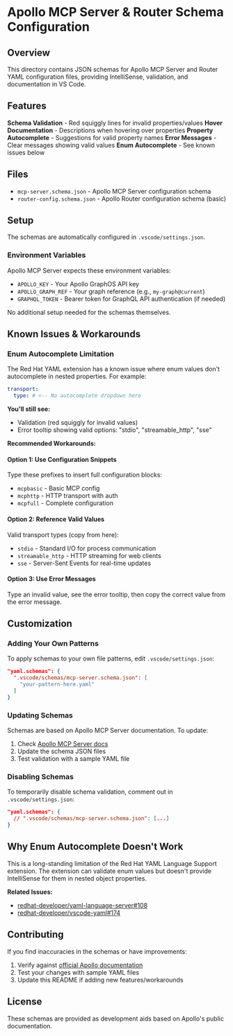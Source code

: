 # Apollo MCP Server & Router Schema Configuration

## Overview
This directory contains JSON schemas for Apollo MCP Server and Router YAML configuration files, providing IntelliSense, validation, and documentation in VS Code.

## Features
**Schema Validation** - Red squiggly lines for invalid properties/values
**Hover Documentation** - Descriptions when hovering over properties
**Property Autocomplete** - Suggestions for valid property names
**Error Messages** - Clear messages showing valid values
**Enum Autocomplete** - See known issues below

## Files
- `mcp-server.schema.json` - Apollo MCP Server configuration schema
- `router-config.schema.json` - Apollo Router configuration schema (basic)

## Setup
The schemas are automatically configured in `.vscode/settings.json`.

### Environment Variables
Apollo MCP Server expects these environment variables:
- `APOLLO_KEY` - Your Apollo GraphOS API key
- `APOLLO_GRAPH_REF` - Your graph reference (e.g., `my-graph@current`)
- `GRAPHQL_TOKEN` - Bearer token for GraphQL API authentication (if needed)

No additional setup needed for the schemas themselves.

## Known Issues & Workarounds

### Enum Autocomplete Limitation
The Red Hat YAML extension has a known issue where enum values don't autocomplete in nested properties. For example:

```yaml
transport:
  type: # <-- No autocomplete dropdown here
```

**You'll still see:**
- Validation (red squiggly for invalid values)
- Error tooltip showing valid options: "stdio", "streamable_http", "sse"

**Recommended Workarounds:**

#### Option 1: Use Configuration Snippets
Type these prefixes to insert full configuration blocks:
- `mcpbasic` - Basic MCP config
- `mcphttp` - HTTP transport with auth
- `mcpfull` - Complete configuration

#### Option 2: Reference Valid Values
Valid transport types (copy from here):
- `stdio` - Standard I/O for process communication
- `streamable_http` - HTTP streaming for web clients
- `sse` - Server-Sent Events for real-time updates

#### Option 3: Use Error Messages
Type an invalid value, see the error tooltip, then copy the correct value from the error message.

## Customization

### Adding Your Own Patterns
To apply schemas to your own file patterns, edit `.vscode/settings.json`:

```json
"yaml.schemas": {
  ".vscode/schemas/mcp-server.schema.json": [
    "your-pattern-here.yaml"
  ]
}
```

### Updating Schemas
Schemas are based on Apollo MCP Server documentation. To update:

1. Check [Apollo MCP Server docs](https://www.apollographql.com/docs/apollo-mcp-server/)
2. Update the schema JSON files
3. Test validation with a sample YAML file

### Disabling Schemas
To temporarily disable schema validation, comment out in `.vscode/settings.json`:

```json
"yaml.schemas": {
  // ".vscode/schemas/mcp-server.schema.json": [...]
}
```

## Why Enum Autocomplete Doesn't Work

This is a long-standing limitation of the Red Hat YAML Language Support extension. The extension can validate enum values but doesn't provide IntelliSense for them in nested object properties.

**Related Issues:**
- [redhat-developer/yaml-language-server#108](https://github.com/redhat-developer/yaml-language-server/issues/108)
- [redhat-developer/vscode-yaml#174](https://github.com/redhat-developer/vscode-yaml/issues/174)

## Contributing
If you find inaccuracies in the schemas or have improvements:
1. Verify against [official Apollo documentation](https://www.apollographql.com/docs/)
2. Test your changes with sample YAML files
3. Update this README if adding new features/workarounds

## License
These schemas are provided as development aids based on Apollo's public documentation.